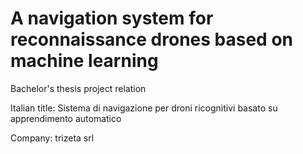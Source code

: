 # A navigation system for reconnaissance drones based on machine learning

Bachelor's thesis project relation

Italian title: Sistema di navigazione per droni ricognitivi basato su apprendimento automatico

Company: trizeta srl